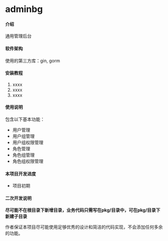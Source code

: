 # adminbg

#### 介绍
通用管理后台

#### 软件架构
使用的第三方库：gin, gorm


#### 安装教程

1.  xxxx
2.  xxxx
3.  xxxx

#### 使用说明

包含以下基本功能：
- 用户管理
- 用户组管理
- 用户组权限管理
- 角色管理
- 角色组管理
- 角色组权限管理

#### 本项目开发进度
- 项目初期

#### 二次开发说明

**尽可能不在根目录下新增目录，业务代码只需写在pkg/目录中，可在pkg/目录下新建子目录**

作者保证本项目尽可能使用足够优秀的设计和简洁的代码实现，不会添加任何多余的功能。
